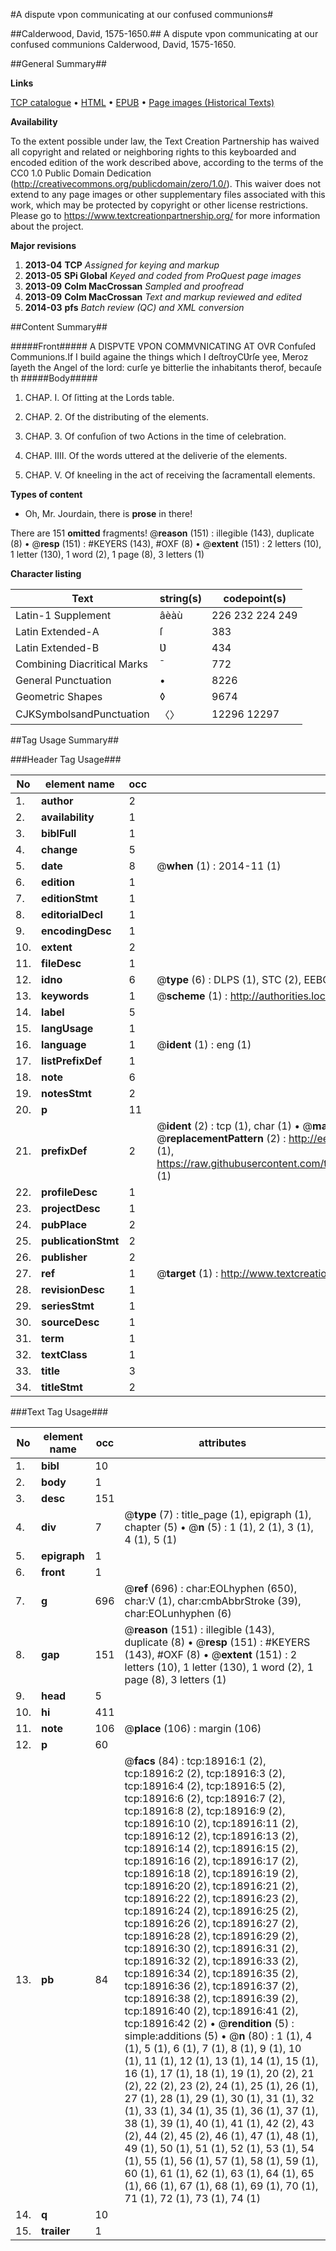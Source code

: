 #A dispute vpon communicating at our confused communions#

##Calderwood, David, 1575-1650.##
A dispute vpon communicating at our confused communions
Calderwood, David, 1575-1650.

##General Summary##

**Links**

[TCP catalogue](http://www.ota.ox.ac.uk/tcp/)  • 
[HTML](http://tei.it.ox.ac.uk/tcp/Texts-HTML/free/A17/A17573.html)  • 
[EPUB](http://tei.it.ox.ac.uk/tcp/Texts-EPUB/free/A17/A17573.epub) • 
[Page images (Historical Texts)](https://historicaltexts.jisc.ac.uk/eebo-99853531e)

**Availability**

To the extent possible under law, the Text Creation Partnership has waived all copyright and related or neighboring rights to this keyboarded and encoded edition of the work described above, according to the terms of the CC0 1.0 Public Domain Dedication (http://creativecommons.org/publicdomain/zero/1.0/). This waiver does not extend to any page images or other supplementary files associated with this work, which may be protected by copyright or other license restrictions. Please go to https://www.textcreationpartnership.org/ for more information about the project.

**Major revisions**

1. __2013-04__ __TCP__ *Assigned for keying and markup*
1. __2013-05__ __SPi Global__ *Keyed and coded from ProQuest page images*
1. __2013-09__ __Colm MacCrossan__ *Sampled and proofread*
1. __2013-09__ __Colm MacCrossan__ *Text and markup reviewed and edited*
1. __2014-03__ __pfs__ *Batch review (QC) and XML conversion*

##Content Summary##

#####Front#####
A DISPVTE VPON COMMVNICATING AT OVR Confuſed Communions.If I build againe the things which I deſtroyCƲrſe yee, Meroz ſayeth the Angel of the lord: curſe ye bitterlie the inhabitants therof, becauſe th
#####Body#####

1. CHAP. I. Of ſitting at the Lords table.

1. CHAP. 2. Of the distributing of the elements.

1. CHAP. 3. Of confuſion of two Actions in the time of celebration.

1. CHAP. IIII. Of the words uttered at the deliverie of the elements.

1. CHAP. V. Of kneeling in the act of receiving the ſacramentall elements.

**Types of content**

  * Oh, Mr. Jourdain, there is **prose** in there!

There are 151 **omitted** fragments! 
 @__reason__ (151) : illegible (143), duplicate (8)  •  @__resp__ (151) : #KEYERS (143), #OXF (8)  •  @__extent__ (151) : 2 letters (10), 1 letter (130), 1 word (2), 1 page (8), 3 letters (1)

**Character listing**


|Text|string(s)|codepoint(s)|
|---|---|---|
|Latin-1 Supplement|âèàù|226 232 224 249|
|Latin Extended-A|ſ|383|
|Latin Extended-B|Ʋ|434|
|Combining             Diacritical Marks|̄|772|
|General Punctuation|•|8226|
|Geometric Shapes|◊|9674|
|CJKSymbolsandPunctuation|〈〉|12296 12297|

##Tag Usage Summary##

###Header Tag Usage###

|No|element name|occ|attributes|
|---|---|---|---|
|1.|__author__|2||
|2.|__availability__|1||
|3.|__biblFull__|1||
|4.|__change__|5||
|5.|__date__|8| @__when__ (1) : 2014-11 (1)|
|6.|__edition__|1||
|7.|__editionStmt__|1||
|8.|__editorialDecl__|1||
|9.|__encodingDesc__|1||
|10.|__extent__|2||
|11.|__fileDesc__|1||
|12.|__idno__|6| @__type__ (6) : DLPS (1), STC (2), EEBO-CITATION (1), PROQUEST (1), VID (1)|
|13.|__keywords__|1| @__scheme__ (1) : http://authorities.loc.gov/ (1)|
|14.|__label__|5||
|15.|__langUsage__|1||
|16.|__language__|1| @__ident__ (1) : eng (1)|
|17.|__listPrefixDef__|1||
|18.|__note__|6||
|19.|__notesStmt__|2||
|20.|__p__|11||
|21.|__prefixDef__|2| @__ident__ (2) : tcp (1), char (1)  •  @__matchPattern__ (2) : ([0-9\-]+):([0-9IVX]+) (1), (.+) (1)  •  @__replacementPattern__ (2) : http://eebo.chadwyck.com/downloadtiff?vid=$1&page=$2 (1), https://raw.githubusercontent.com/textcreationpartnership/Texts/master/tcpchars.xml#$1 (1)|
|22.|__profileDesc__|1||
|23.|__projectDesc__|1||
|24.|__pubPlace__|2||
|25.|__publicationStmt__|2||
|26.|__publisher__|2||
|27.|__ref__|1| @__target__ (1) : http://www.textcreationpartnership.org/docs/. (1)|
|28.|__revisionDesc__|1||
|29.|__seriesStmt__|1||
|30.|__sourceDesc__|1||
|31.|__term__|1||
|32.|__textClass__|1||
|33.|__title__|3||
|34.|__titleStmt__|2||


###Text Tag Usage###

|No|element name|occ|attributes|
|---|---|---|---|
|1.|__bibl__|10||
|2.|__body__|1||
|3.|__desc__|151||
|4.|__div__|7| @__type__ (7) : title_page (1), epigraph (1), chapter (5)  •  @__n__ (5) : 1 (1), 2 (1), 3 (1), 4 (1), 5 (1)|
|5.|__epigraph__|1||
|6.|__front__|1||
|7.|__g__|696| @__ref__ (696) : char:EOLhyphen (650), char:V (1), char:cmbAbbrStroke (39), char:EOLunhyphen (6)|
|8.|__gap__|151| @__reason__ (151) : illegible (143), duplicate (8)  •  @__resp__ (151) : #KEYERS (143), #OXF (8)  •  @__extent__ (151) : 2 letters (10), 1 letter (130), 1 word (2), 1 page (8), 3 letters (1)|
|9.|__head__|5||
|10.|__hi__|411||
|11.|__note__|106| @__place__ (106) : margin (106)|
|12.|__p__|60||
|13.|__pb__|84| @__facs__ (84) : tcp:18916:1 (2), tcp:18916:2 (2), tcp:18916:3 (2), tcp:18916:4 (2), tcp:18916:5 (2), tcp:18916:6 (2), tcp:18916:7 (2), tcp:18916:8 (2), tcp:18916:9 (2), tcp:18916:10 (2), tcp:18916:11 (2), tcp:18916:12 (2), tcp:18916:13 (2), tcp:18916:14 (2), tcp:18916:15 (2), tcp:18916:16 (2), tcp:18916:17 (2), tcp:18916:18 (2), tcp:18916:19 (2), tcp:18916:20 (2), tcp:18916:21 (2), tcp:18916:22 (2), tcp:18916:23 (2), tcp:18916:24 (2), tcp:18916:25 (2), tcp:18916:26 (2), tcp:18916:27 (2), tcp:18916:28 (2), tcp:18916:29 (2), tcp:18916:30 (2), tcp:18916:31 (2), tcp:18916:32 (2), tcp:18916:33 (2), tcp:18916:34 (2), tcp:18916:35 (2), tcp:18916:36 (2), tcp:18916:37 (2), tcp:18916:38 (2), tcp:18916:39 (2), tcp:18916:40 (2), tcp:18916:41 (2), tcp:18916:42 (2)  •  @__rendition__ (5) : simple:additions (5)  •  @__n__ (80) : 1 (1), 4 (1), 5 (1), 6 (1), 7 (1), 8 (1), 9 (1), 10 (1), 11 (1), 12 (1), 13 (1), 14 (1), 15 (1), 16 (1), 17 (1), 18 (1), 19 (1), 20 (2), 21 (2), 22 (2), 23 (2), 24 (1), 25 (1), 26 (1), 27 (1), 28 (1), 29 (1), 30 (1), 31 (1), 32 (1), 33 (1), 34 (1), 35 (1), 36 (1), 37 (1), 38 (1), 39 (1), 40 (1), 41 (1), 42 (2), 43 (2), 44 (2), 45 (2), 46 (1), 47 (1), 48 (1), 49 (1), 50 (1), 51 (1), 52 (1), 53 (1), 54 (1), 55 (1), 56 (1), 57 (1), 58 (1), 59 (1), 60 (1), 61 (1), 62 (1), 63 (1), 64 (1), 65 (1), 66 (1), 67 (1), 68 (1), 69 (1), 70 (1), 71 (1), 72 (1), 73 (1), 74 (1)|
|14.|__q__|10||
|15.|__trailer__|1||
